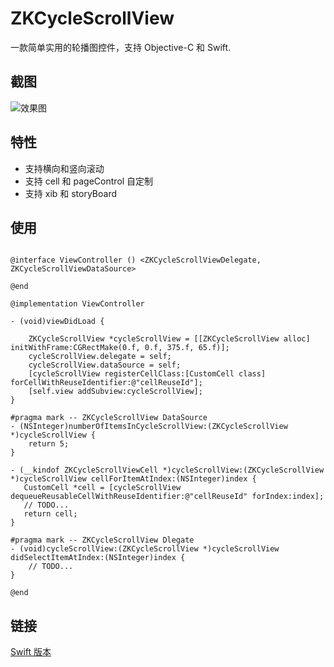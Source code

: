 # ZKCycleScrollView

一款简单实用的轮播图控件，支持 Objective-C 和 Swift.

## 截图

![效果图](https://github.com/bestDew/ZKCycleScrollViewDemo-OC/blob/master/ZKCycleScrollViewDemo-OC/Untitled.gif)

## 特性

-   支持横向和竖向滚动
-   支持 cell 和 pageControl 自定制
-   支持 xib 和 storyBoard

## 使用

```objc

@interface ViewController () <ZKCycleScrollViewDelegate, ZKCycleScrollViewDataSource>

@end

@implementation ViewController

- (void)viewDidLoad {

    ZKCycleScrollView *cycleScrollView = [[ZKCycleScrollView alloc] initWithFrame:CGRectMake(0.f, 0.f, 375.f, 65.f)];
    cycleScrollView.delegate = self;
    cycleScrollView.dataSource = self;
    [cycleScrollView registerCellClass:[CustomCell class] forCellWithReuseIdentifier:@"cellReuseId"];
    [self.view addSubview:cycleScrollView];
}

#pragma mark -- ZKCycleScrollView DataSource
- (NSInteger)numberOfItemsInCycleScrollView:(ZKCycleScrollView *)cycleScrollView {
    return 5;
}

- (__kindof ZKCycleScrollViewCell *)cycleScrollView:(ZKCycleScrollView *)cycleScrollView cellForItemAtIndex:(NSInteger)index {
   CustomCell *cell = [cycleScrollView dequeueReusableCellWithReuseIdentifier:@"cellReuseId" forIndex:index];
   // TODO...
   return cell;
}

#pragma mark -- ZKCycleScrollView Dlegate
- (void)cycleScrollView:(ZKCycleScrollView *)cycleScrollView didSelectItemAtIndex:(NSInteger)index {
    // TODO...
}

@end

```

## 链接

[Swift 版本](https://github.com/bestDew/ZKCycleScrollViewDemo)
